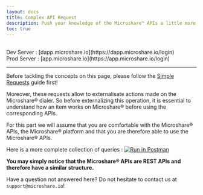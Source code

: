 ```yaml
---
layout: docs
title: Complex API Request
description: Push your knowledge of the Microshare™ APIs a little more
toc: true
---
```


<br>
Dev Server : [dapp.microshare.io](https://dapp.microshare.io/login)<br>
Prod Server : [app.microshare.io](https://app.microshare.io/login)

---------------------------------------

Before tackling the concepts on this page, please follow the [Simple Requests](/docs/2/technical/api/complex-requests) guide first!

Moreover, these requests allow to externalisate actions made on the Microshare® dialer. So before externalizing this operation, it is essential to understand how an item works on Microshare® before using the corresponding APIs.

For this part we will assume that you are comfortable with the Microshare® APIs, the Microshare® platform and that you are therefore able to use the Microshare® APIs.

Here is a more complete collection of queries : [![Run in Postman](https://run.pstmn.io/button.svg)](https://app.getpostman.com/run-collection/800c4698e3342072364c)

**You may simply notice that the Microshare® APIs are REST APIs and therefore have a similar structure.**

Have a question not answered here? Do not hesitate to contact us at `support@microshare.io`!
